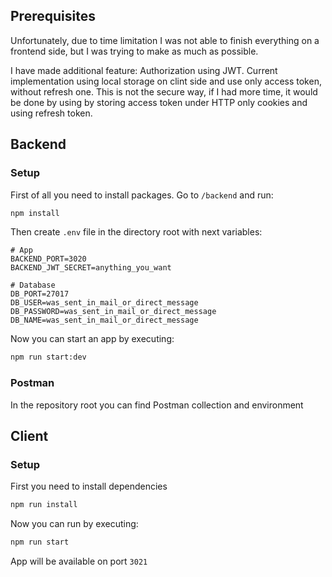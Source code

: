 ## Prerequisites

Unfortunately, due to time limitation I was not able to finish everything on a frontend side, but I was trying to make as much as possible.

I have made additional feature: Authorization using JWT. Current implementation using local storage on clint side and use only access token, without refresh one. This is not the secure way, if I had more time, it would be done by using by storing access token under HTTP only cookies and using refresh token.

## Backend

### Setup

First of all you need to install packages. Go to `/backend` and run:

```bash
npm install
```

Then create `.env` file in the directory root with next variables:

```dotenv
# App
BACKEND_PORT=3020
BACKEND_JWT_SECRET=anything_you_want

# Database
DB_PORT=27017
DB_USER=was_sent_in_mail_or_direct_message
DB_PASSWORD=was_sent_in_mail_or_direct_message
DB_NAME=was_sent_in_mail_or_direct_message
```

Now you can start an app by executing:

```bash
npm run start:dev
```

### Postman

In the repository root you can find Postman collection and environment

## Client

### Setup

First you need to install dependencies

```bash
npm run install
```

Now you can run by executing:

```bash
npm run start
```

App will be available on port `3021`